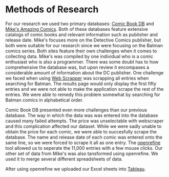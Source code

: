 # Methods of Research

For our research we used two primary databases: [Comic Book DB](http://www.comicbookdb.com/) and [Mike's Amazing Comics](http://www.dcindexes.com/). Both of these databases feature extensive catalogs of comic books and relevant information such as publisher and release date. Mike's focuses more on the Detective Comics publisher, but both were suitable for our research since we were focusing on the Batman comics series. Both sites feature their own challenges when it comes to collecting data. Mike's was compiled by one individual who is a comic enthusiast who is also a programmer. There was some doubt has to how comprehensive the database was, but upon review it encompases a considerable amount of information about the DC publisher. One challenge we faced when using [Web Scrapper](http://webscraper.io/) was scrapping all entries when searching for Batman. The results page would only display the first fifty entries and we were not able to make the application scrape the rest of the entries. We were able to remedy this problem somewhat by searching for Batman comics in alphabetical order.

Comic Book DB presented even more challenges than our previous database. The way in which the data was was entered into the database caused many failed attempts. The price was unselectable with webscraper and this complication affected our dataset. While we were sadly unable to obtain the price for each comic, we were able to succesfully scrape the database. The name and release date of each comic was entered onto the same line, so we were forced to scrape it all as one entry. The [openrefine](http://openrefine.org/) tool allowed us to seperate the 11,000 entries with a few mouse clicks. Our other set of data from Mike's was also tansformed using openrefine. We used it to merge several different spreadsheets of data.


After using openrefine we uploaded our Excel sheets into [Tableau](https://www.tableau.com/).
